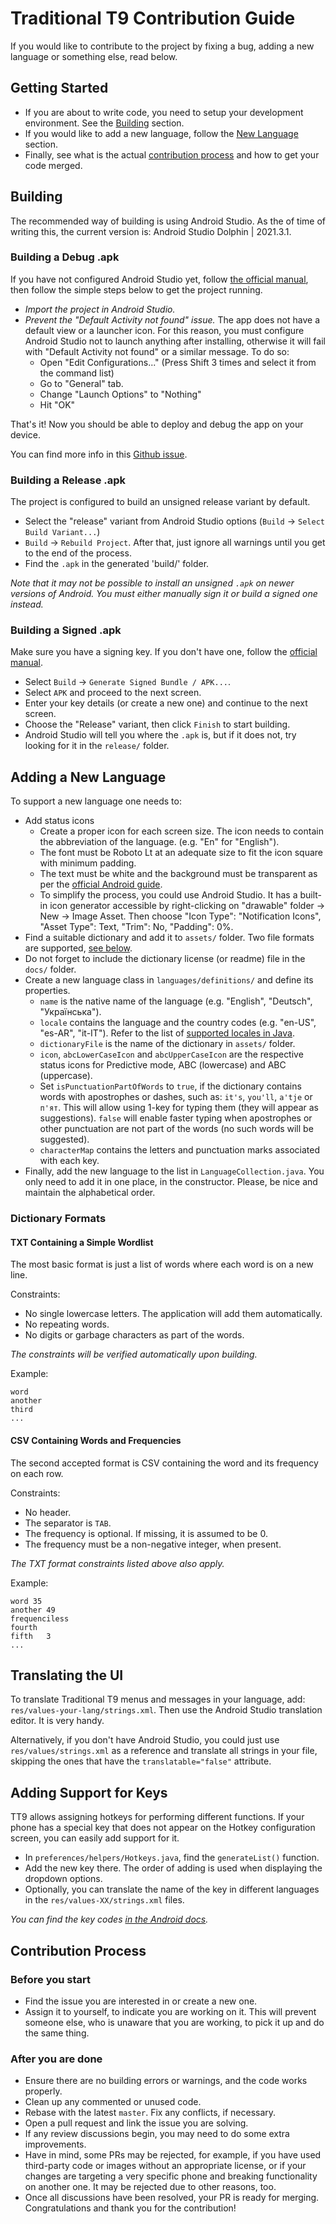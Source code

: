 # Traditional T9 Contribution Guide
If you would like to contribute to the project by fixing a bug, adding a new language or something else, read below.


## Getting Started
- If you are about to write code, you need to setup your development environment. See the [Building](#building) section.
- If you would like to add a new language, follow the [New Language](#adding-a-new-language) section.
- Finally, see what is the actual [contribution process](#contribution-process) and how to get your code merged.


## Building
The recommended way of building is using Android Studio. As the of time of writing this, the current version is: Android Studio Dolphin | 2021.3.1.

### Building a Debug .apk
If you have not configured Android Studio yet, follow [the official manual](https://developer.android.com/training/basics/firstapp), then follow the simple steps below to get the project running.

- _Import the project in Android Studio._
- _Prevent the "Default Activity not found" issue._ The app does not have a default view or a launcher icon. For this reason, you must configure Android Studio not to launch anything after installing, otherwise it will fail with "Default Activity not found" or a similar message. To do so:
    - Open "Edit Configurations..." (Press Shift 3 times and select it from the command list)
    - Go to "General" tab.
    - Change "Launch Options" to "Nothing"
    - Hit "OK"

That's it! Now you should be able to deploy and debug the app on your device.

You can find more info in this [Github issue](https://github.com/android/input-samples/issues/18).

### Building a Release .apk
The project is configured to build an unsigned release variant by default.

- Select the "release" variant from Android Studio options (`Build` -> `Select Build Variant...`)
- `Build` -> `Rebuild Project`. After that, just ignore all warnings until you get to the end of the process.
- Find the `.apk` in the generated 'build/' folder.

_Note that it may not be possible to install an unsigned `.apk` on newer versions of Android. You must either manually sign it or build a signed one instead._

### Building a Signed .apk
Make sure you have a signing key. If you don't have one, follow the [official manual](https://developer.android.com/studio/publish/app-signing#sign-apk).

- Select `Build` -> `Generate Signed Bundle / APK...`.
- Select `APK` and proceed to the next screen.
- Enter your key details (or create a new one) and continue to the next screen.
- Choose the "Release" variant, then click `Finish` to start building.
- Android Studio will tell you where the `.apk` is, but if it does not, try looking for it in the `release/` folder.

## Adding a New Language
To support a new language one needs to:

- Add status icons
    - Create a proper icon for each screen size. The icon needs to contain the abbreviation of the language. (e.g. "En" for "English").
    - The font must be Roboto Lt at an adequate size to fit the icon square with minimum padding.
    - The text must be white and the background must be transparent as per the [official Android guide](https://android-doc.github.io/guide/practices/ui_guidelines/icon_design_status_bar.html).
    - To simplify the process, you could use Android Studio. It has a built-in icon generator accessible by right-clicking on "drawable" folder -> New -> Image Asset. Then choose "Icon Type": "Notification Icons", "Asset Type": Text, "Trim": No, "Padding": 0%.
- Find a suitable dictionary and add it to `assets/` folder. Two file formats are supported, [see below](#dictionary-formats).
- Do not forget to include the dictionary license (or readme) file in the `docs/` folder.
- Create a new language class in `languages/definitions/` and define its properties.
  - `name` is the native name of the language (e.g. "English", "Deutsch", "Українська").
  - `locale` contains the language and the country codes (e.g. "en-US", "es-AR", "it-IT"). Refer to the list of [supported locales in Java](https://www.oracle.com/java/technologies/javase/jdk8-jre8-suported-locales.html#util-text).
  - `dictionaryFile` is the name of the dictionary in `assets/` folder.
  - `icon`, `abcLowerCaseIcon` and `abcUpperCaseIcon` are the respective status icons for Predictive mode, ABC (lowercase) and ABC (uppercase).
  - Set `isPunctuationPartOfWords` to `true`, if the dictionary contains words with apostrophes or dashes, such as: `it's`, `you'll`, `a'tje` or `п'ят`. This will allow using 1-key for typing them (they will appear as suggestions). `false` will enable faster typing when apostrophes or other punctuation are not part of the words (no such words will be suggested).
  - `characterMap` contains the letters and punctuation marks associated with each key.
- Finally, add the new language to the list in `LanguageCollection.java`. You only need to add it in one place, in the constructor. Please, be nice and maintain the alphabetical order.


### Dictionary Formats

#### TXT Containing a Simple Wordlist
The most basic format is just a list of words where each word is on a new line.

Constraints:
- No single lowercase letters. The application will add them automatically.
- No repeating words.
- No digits or garbage characters as part of the words.

_The constraints will be verified automatically upon building._

Example:
```
word
another
third
...
```

#### CSV Containing Words and Frequencies
The second accepted format is CSV containing the word and its frequency on each row.

Constraints:
- No header.
- The separator is `TAB`.
- The frequency is optional. If missing, it is assumed to be 0.
- The frequency must be a non-negative integer, when present.

_The TXT format constraints listed above also apply._

Example:
```
word 35
another 49
frequenciless
fourth
fifth   3
...
```

## Translating the UI
To translate Traditional T9 menus and messages in your language, add: `res/values-your-lang/strings.xml`. Then use the Android Studio translation editor. It is very handy.

Alternatively, if you don't have Android Studio, you could just use `res/values/strings.xml` as a reference and translate all strings in your file, skipping the ones that have the `translatable="false"` attribute.

## Adding Support for Keys
TT9 allows assigning hotkeys for performing different functions. If your phone has a special key that does not appear on the Hotkey configuration screen, you can easily add support for it.

- In `preferences/helpers/Hotkeys.java`, find the `generateList()` function.
- Add the new key there. The order of adding is used when displaying the dropdown options.
- Optionally, you can translate the name of the key in different languages in the `res/values-XX/strings.xml` files.

 _You can find the key codes [in the Android docs](https://developer.android.com/reference/android/view/KeyEvent)._

## Contribution Process

### Before you start
- Find the issue you are interested in or create a new one.
- Assign it to yourself, to indicate you are working on it. This will prevent someone else, who is unaware that you are working, to pick it up and do the same thing.

### After you are done
- Ensure there are no building errors or warnings, and the code works properly.
- Clean up any commented or unused code.
- Rebase with the latest `master`. Fix any conflicts, if necessary.
- Open a pull request and link the issue you are solving.
- If any review discussions begin, you may need to do some extra improvements.
- Have in mind, some PRs may be rejected, for example, if you have used third-party code or images without an appropriate license, or if your changes are targeting a very specific phone and breaking functionality on another one. It may be rejected due to other reasons, too.
- Once all discussions have been resolved, your PR is ready for merging. Congratulations and thank you for the contribution!